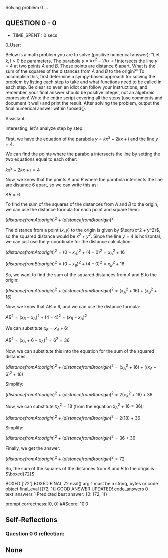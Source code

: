 Solving problem 0 ...



## QUESTION 0 - 0 
- TIME_SPENT : 0 secs

0_User:

Below is a math problem you are to solve (positive numerical answer):
"Let $k, l > 0$ be parameters. The parabola $y = kx^2 - 2kx + l$ intersects the line $y = 4$ at two points $A$ and $B$. These points are distance 6 apart. What is the sum of the squares of the distances from $A$ and $B$ to the origin?"
To accomplish this, first determine a sympy-based approach for solving the problem by listing each step to take and what functions need to be called in each step. Be clear so even an idiot can follow your instructions, and remember, your final answer should be positive integer, not an algebraic expression!
Write the entire script covering all the steps (use comments and document it well) and print the result. After solving the problem, output the final numerical answer within \boxed{}.

Assistant: 

Interesting, let's analyze step by step:



First, we have the equation of the parabola $y = kx^2 - 2kx + l$ and the line $y = 4$. 

We can find the points where the parabola intersects the line by setting the two equations equal to each other:

$kx^2 - 2kx + l = 4$

Now, we know that the points $A$ and $B$ where the parabola intersects the line are distance 6 apart, so we can write this as:

$AB = 6$

To find the sum of the squares of the distances from $A$ and $B$ to the origin, we can use the distance formula for each point and square them:

$(distance from A to origin)^2 + (distance from B to origin)^2$

The distance from a point $(x, y)$ to the origin is given by $\sqrt{x^2 + y^2}$, so the squared distance would be $x^2 + y^2$. Since the line $y = 4$ is horizontal, we can just use the $y$-coordinate for the distance calculation:

$(distance from A to origin)^2 = (0 - x_A)^2 + (4 - 0)^2 = x_A^2 + 16$

$(distance from B to origin)^2 = (0 - x_B)^2 + (4 - 0)^2 = x_B^2 + 16$

So, we want to find the sum of the squared distances from $A$ and $B$ to the origin:

$(distance from A to origin)^2 + (distance from B to origin)^2 = (x_A^2 + 16) + (x_B^2 + 16)$

Now, we know that $AB = 6$, and we can use the distance formula:

$AB^2 = (x_B - x_A)^2 + (4 - 4)^2 = (x_B - x_A)^2$

We can substitute $x_B = x_A + 6$:

$AB^2 = (x_A + 6 - x_A)^2 = 6^2 = 36$

Now, we can substitute this into the equation for the sum of the squared distances:

$(distance from A to origin)^2 + (distance from B to origin)^2 = (x_A^2 + 16) + ((x_A + 6)^2 + 16)$

Simplify:

$(distance from A to origin)^2 + (distance from B to origin)^2 = 2(x_A^2 + 16) + 36$

Now, we can substitute $x_A^2 = 18$ (from the equation $x_A^2 + 16 = 36$):

$(distance from A to origin)^2 + (distance from B to origin)^2 = 2(18) + 36$

Simplify:

$(distance from A to origin)^2 + (distance from B to origin)^2 = 36 + 36$

Finally, we get the answer:

$(distance from A to origin)^2 + (distance from B to origin)^2 = 72$

So, the sum of the squares of the distances from $A$ and $B$ to the origin is $\boxed{72}$.

BOXED ['72']
BOXED FINAL 72
eval() arg 1 must be a string, bytes or code object final_eval
[(72, 1)]
GOOD ANSWER UPDATED!
code_answers 0 text_answers 1
Predicted best answer: {0: (72, 1)}

prompt correctness:[0, 0]
##Score: 10.0

## Self-Reflections

### Question 0 0 reflection:
None
---
